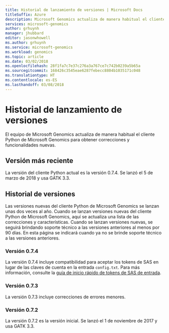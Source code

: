 ```yaml
---
title: Historial de lanzamiento de versiones | Microsoft Docs
titleSuffix: Azure
description: Microsoft Genomics actualiza de manera habitual el cliente Python de Microsoft Genomics para obtener correcciones y funcionalidades nuevas.
services: microsoft-genomics
author: grhuynh
manager: jhubbard
editor: jasonwhowell
ms.author: grhuynh
ms.service: microsoft-genomics
ms.workload: genomics
ms.topic: article
ms.date: 03/02/2018
ms.openlocfilehash: 28f1fa7c7e37c276a3a767ce7c742b0239a5b65a
ms.sourcegitcommit: 168426c3545eae6287febecc8804b1035171c048
ms.translationtype: HT
ms.contentlocale: es-ES
ms.lasthandoff: 03/08/2018
---
```

# <a name="version-release-history"></a>Historial de lanzamiento de versiones
El equipo de Microsoft Genomics actualiza de manera habitual el cliente Python de Microsoft Genomics para obtener correcciones y funcionalidades nuevas. 

## <a name="latest-release"></a>Versión más reciente
La versión del cliente Python actual es la versión 0.7.4. Se lanzó el 5 de marzo de 2018 y usa GATK 3.3. 


## <a name="release-history"></a>Historial de versiones 
Las versiones nuevas del cliente Python de Microsoft Genomics se lanzan unas dos veces al año. Cuando se lanzan versiones nuevas del cliente Python de Microsoft Genomics, aquí se actualiza una lista de las correcciones y características. Cuando se lanzan versiones nuevas, se seguirá brindando soporte técnico a las versiones anteriores al menos por 90 días. En esta página se indicará cuando ya no se brinde soporte técnico a las versiones anteriores. 

### <a name="version-074"></a>Versión 0.7.4
La versión 0.7.4 incluye compatibilidad para aceptar los tokens de SAS en lugar de las claves de cuenta en la entrada `config.txt`. Para más información, consulte la [guía de inicio rápido de tokens de SAS de entrada](quickstart-input-sas.md). 

### <a name="version-073"></a>Versión 0.7.3
La versión 0.7.3 incluye correcciones de errores menores.

### <a name="version-072"></a>Versión 0.7.2
La versión 0.7.2 es la versión inicial. Se lanzó el 1 de noviembre de 2017 y usa GATK 3.3.